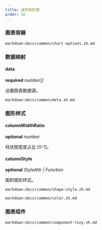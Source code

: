 ```yaml
---
title: 迷你柱形图
order: 16
---
```


### 图表容器

`markdown:docs/common/chart-options.zh.md`

### 数据映射

#### data

<description>**required** _number[]_</description>

设置图表数据源。

`markdown:docs/common/meta.zh.md`

### 图形样式

#### columnWidthRatio

<description>**optional** _number_</description>

柱状图宽度占比 [0-1]。

#### columnStyle

<description>**optional** _StyleAttr | Function_</description>

面积图形样式。

`markdown:docs/common/shape-style.zh.md`

`markdown:docs/common/color.zh.md`

### 图表组件

`markdown:docs/common/component-tiny.zh.md`
